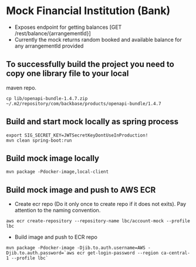 # Mock Financial Institution (Bank)

* Exposes endpoint for getting balances [GET /rest/balance/{arrangementId}]
* Currently the mock returns random booked and available balance for any arrangementId provided


## To successfully build the project you need to copy one library file to your local 
maven repo. 

```
cp lib/openapi-bundle-1.4.7.zip ~/.m2/repository/com/backbase/products/openapi-bundle/1.4.7
```

## Build and start mock locally as spring process 
```
export SIG_SECRET_KEY=JWTSecretKeyDontUseInProduction!
mvn clean spring-boot:run
```

## Build mock image locally 
```
mvn package -Pdocker-image,local-client
```

## Build mock image and push to AWS ECR

* Create ecr repo (Do it only once to create repo if it does not exits). Pay attention to the naming convention.
```
aws ecr create-repository --repository-name lbc/account-mock --profile lbc 
```
* Build image and push to ECR repo
```
mvn package -Pdocker-image -Djib.to.auth.username=AWS -Djib.to.auth.password=`aws ecr get-login-password --region ca-central-1 --profile lbc`
```
